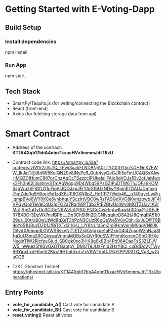 # Getting Started with E-Voting-Dapp



## Build Setup
### Install dependencies
npm install
### Run App
npm start

## Tech Stack

- SmartPy/Taquito.js (for writing/connecting the Blockchain contract)
- React (front-end)
- Axios (for fetching storage data from api)

# Smart Contract
- Address of the contract: **KT1A4Xqb17bhA4ohnTkxacHVx5mmmJdtTRzU**
- Contract code link: https://smartpy.io/ide?code=eJzlVl1r2zAUfQ_kPwj3xabFLNDBNjA0TjtYGX3Y0nZsDHNnK7FWW_IkJatT@t8nWf5KoiQN29v8lNyPc6_Oub4yyQvGJRI5cFmUCAQSxXAwHMQZCIHumCR07orCnzAqOcTSezccIPUkeIaiiFAio8gVOJs1Dv2cfJaMwxx3Fh3h62i3s@lnySTmAgWqqp9D4Wbq59PzGZIPuDTW6ThJOFa9KOMSsgWuzSFjGfLO1uFioAlJQOJxpJFrYArSfbUzNDwYKpmE7GAUJDmhxg@mZdeRq9H0pri@n1zdX6UP8OXN6pZ_Hd1fP77@db46__n749uycLw@zjqmp6Vo6WY0K8e6yhbhquYSczIrtVQC0wRzFASGdXVG8KvmzpwbJtF4IVPGyQonTeVeCdU2lpFO2a7RgrWiPT3b3PtE2BtvUcIWv0MOTZUJv1A2rMa1jApGqOyOp3OiGeNRWzIa1@fULPQGeCwE5pIwKqwkb1Dhx@rtAEJFR78XBOr3DzWk7nvIBPbU_Dq3ChSl6h2DjGNIyqqhpD8A2@8QmqRA51j029us_60t@90wUtWd8gXeT3hPoN3OUzR6gQpWe5V6vCbh_6xJuE@T8B9pYo51UBuzDZb1JfBiTXTd3rKyU_lJY6NL1d5mZm8HraVemM0aqVNIl0KOAydXAmupdLOVWS8skyNiTIETZsjXzqgxue1aPZkqO4I4ZgsqWznNJu8l1gGuU3ma2RCQkswaVnmaMOBxSqQVrfI0cSWIFFnhtKcrmnOSpGRHXeNsgjnTlW2RlcfpeGiud_SBCgk0xo3HiK8g6k8Bb4Pd06AOaaFsS3ZLFJVW5_nWpez5fKGvOXOTGaotpY_DMOT8JUzFnId2HzY8Cj_cxDdDcVyTWyB6YjpxLxdFRmIV2KipZ6H1mhfxrhZxV9W1VbDJ7NFfPPVl3fTQ_Vu3_wGjuCQB

- TzKT Ghostnet Testnet: https://ghostnet.tzkt.io/KT1A4Xqb17bhA4ohnTkxacHVx5mmmJdtTRzU/operations/

## Entry Points

- **vote_for_candidate_A()** Cast vote for candidate A
- **vote_for_candidate_B()** Cast vote for candidate B
- **reset_voting()**         Reset all votes 




